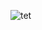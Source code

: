 
![tet](https://cloud.githubusercontent.com/assets/25046999/25446185/aed91b3e-2a7e-11e7-8f51-279c9af9ef4e.jpg)

